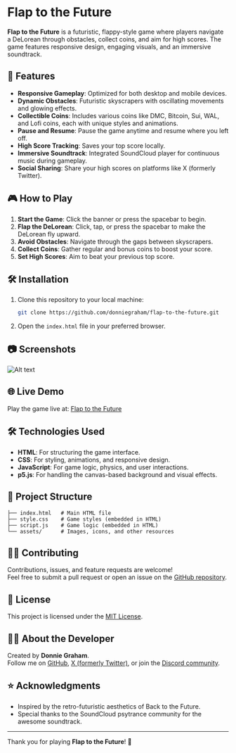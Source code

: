 # Flap to the Future

**Flap to the Future** is a futuristic, flappy-style game where players navigate a DeLorean through obstacles, collect coins, and aim for high scores. The game features responsive design, engaging visuals, and an immersive soundtrack.

## 🚀 Features

- **Responsive Gameplay**: Optimized for both desktop and mobile devices.
- **Dynamic Obstacles**: Futuristic skyscrapers with oscillating movements and glowing effects.
- **Collectible Coins**: Includes various coins like DMC, Bitcoin, Sui, WAL, and Lofi coins, each with unique styles and animations.
- **Pause and Resume**: Pause the game anytime and resume where you left off.
- **High Score Tracking**: Saves your top score locally.
- **Immersive Soundtrack**: Integrated SoundCloud player for continuous music during gameplay.
- **Social Sharing**: Share your high scores on platforms like X (formerly Twitter).

## 🎮 How to Play

1. **Start the Game**: Click the banner or press the spacebar to begin.
2. **Flap the DeLorean**: Click, tap, or press the spacebar to make the DeLorean fly upward.
3. **Avoid Obstacles**: Navigate through the gaps between skyscrapers.
4. **Collect Coins**: Gather regular and bonus coins to boost your score.
5. **Set High Scores**: Aim to beat your previous top score.

## 🛠️ Installation

1. Clone this repository to your local machine:
   ```bash
   git clone https://github.com/donniegraham/flap-to-the-future.git
   ```
2. Open the `index.html` file in your preferred browser.

## 📷 Screenshots

![Alt text](https://i.postimg.cc/9XktQtMt/dmc-game-screenshot.png)

## 🌐 Live Demo

Play the game live at: [Flap to the Future](https://dmc-game.app.wal)

## 🛠️ Technologies Used

- **HTML**: For structuring the game interface.
- **CSS**: For styling, animations, and responsive design.
- **JavaScript**: For game logic, physics, and user interactions.
- **p5.js**: For handling the canvas-based background and visual effects.

## 📂 Project Structure

```
├── index.html   # Main HTML file
├── style.css    # Game styles (embedded in HTML)
├── script.js    # Game logic (embedded in HTML)
└── assets/      # Images, icons, and other resources
```

## 🧑‍💻 Contributing

Contributions, issues, and feature requests are welcome!  
Feel free to submit a pull request or open an issue on the [GitHub repository](https://github.com/donniegraham/flap-to-the-future).

## 📜 License

This project is licensed under the [MIT License](LICENSE).

## 👨‍🚀 About the Developer

Created by **Donnie Graham**.  
Follow me on [GitHub](https://github.com/donniegraham), [X (formerly Twitter)](https://x.com/deloreanlabs?lang=en), or join the [Discord community](https://discord.gg/deloreanlabs).

## ⭐ Acknowledgments

- Inspired by the retro-futuristic aesthetics of Back to the Future.
- Special thanks to the SoundCloud psytrance community for the awesome soundtrack.

---

Thank you for playing **Flap to the Future**! 🚀
```
